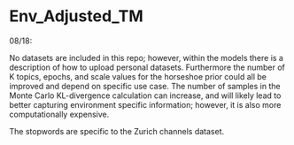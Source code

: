 # Env_Adjusted_TM

08/18:

No datasets are included in this repo; however, within the models there is a description of how to upload personal datasets. Furthermore the number of K topics, epochs, and scale values for the horseshoe prior could all be improved and depend on specific use case. The number of samples in the Monte Carlo KL-divergence calculation can increase, and will likely lead to better capturing environment specific information; however, it is also more computationally expensive.

The stopwords are specific to the Zurich channels dataset.
